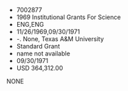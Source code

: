 * 7002877
* 1969 Institutional Grants For Science
* ENG,ENG
* 11/26/1969,09/30/1971
* -. None, Texas A&M University
* Standard Grant
*   name not available
* 09/30/1971
* USD 364,312.00

NONE